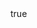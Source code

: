 ---
id: '61'
type: positions
slug: solano-county-children-and-families-commission-4
label: Member
role:
position:
post_id:
start_date:
end_date:
contact_type:
contact_label:
link_url:
link_note:
compensated:
created_at: '2017-03-05T01:59:51.484Z'
updated_at: '2021-06-02T03:23:19.906Z'
body:
  data:
    id: '13'
    type: bodies
person:
  data:
    id: '53'
    type: people
layout: position
---